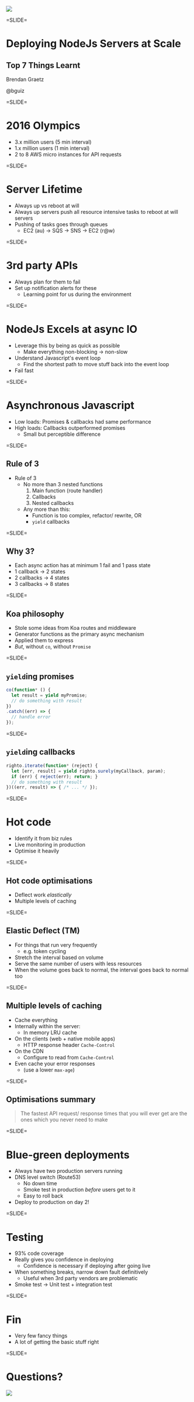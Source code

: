 ![](img/qr-code-nodejs-servers-at-scale-presentation.png)

=SLIDE=

# Deploying NodeJs Servers at Scale

## Top 7 Things Learnt

Brendan Graetz

@bguiz

=SLIDE=

# 2016 Olympics

- 3.x million users (5 min interval)
- 1.x million users (1 min interval)
- 2 to 8 AWS micro instances for API requests

=SLIDE=

# Server Lifetime

- Always up vs reboot at will
- Always up servers push all resource intensive tasks to reboot at will servers
- Pushing of tasks goes through queues
  - EC2 (au) -> SQS -> SNS -> EC2 (r@w)

=SLIDE=

# 3rd party APIs

- Always plan for them to fail
- Set up notification alerts for these
  - Learning point for us during the environment

=SLIDE=

# NodeJs Excels at async IO

- Leverage this by being as quick as possible
  - Make everything non-blocking -> non-slow
- Understand Javascript's event loop
  - Find the shortest path to move stuff back into the event loop
- Fail fast

=SLIDE=

# Asynchronous Javascript

- Low loads: Promises & callbacks had same performance
- High loads: Callbacks outperformed promises
  - Small but perceptible difference

=SLIDE=

## Rule of 3

- Rule of 3
  - No more than 3 nested functions
    1. Main function (route handler)
    2. Callbacks
    3. Nested callbacks
  - Any more than this:
    - Function is too complex, refactor/ rewrite, OR
    - `yield` callbacks

=SLIDE=

## Why 3?

- Each async action has at minimum 1 fail and 1 pass state
- 1 callback -> 2 states
- 2 callbacks -> 4 states
- 3 callbacks -> 8 states

=SLIDE=

## Koa philosophy

- Stole some ideas from Koa routes and middleware
- Generator functions as the primary async mechanism
- Applied them to express
- *But*, without `co`, without `Promise`

=SLIDE=

## `yield`ing promises

```javascript
co(function* () {
  let result = yield myPromise;
  // do something with result
})
.catch((err) => {
  // handle error
});
```

=SLIDE=

## `yield`ing callbacks

```javascript
righto.iterate(function* (reject) {
  let [err, result] = yield righto.surely(myCallback, param);
  if (err) { reject(err); return; }
  // do something with result
})((err, result) => { /* ... */ });
```

=SLIDE=

# **Hot** code

- Identify it from biz rules
- Live monitoring in production
- Optimise it heavily

=SLIDE=

## **Hot** code optimisations

- Deflect work *elastically*
- Multiple levels of caching

=SLIDE=

## Elastic Deflect (TM)

- For things that run very frequently
  - e.g. token cycling
- Stretch the interval based on volume
- Serve the same number of users with less resources
- When the volume goes back to normal,
  the interval goes back to normal too

=SLIDE=

## Multiple levels of caching

- Cache everything
- Internally within the server:
  - In memory LRU cache
- On the clients (web + native mobile apps)
  - HTTP response header `Cache-Control`
- On the CDN
  - Configure to read from `Cache-Control`
- Even cache your error responses
  - (use a lower `max-age`)

=SLIDE=

## Optimisations summary

> The fastest API request/ response times that you will ever get
> are the ones which you never need to make

=SLIDE=

# Blue-green deployments

- Always have two production servers running
- DNS level switch (Route53)
  - No down time
  - Smoke test in production *before* users get to it
  - Easy to roll back
- Deploy to production on day 2!

=SLIDE=

# Testing

- 93% code coverage
- Really gives you confidence in deploying
  - Confidence is necessary if deploying after going live
- When something breaks, narrow down fault definitively
  - Useful when 3rd party vendors are problematic
- Smoke test -> Unit test + integration test

=SLIDE=

# Fin

- Very few fancy things
- A lot of getting the basic stuff right

=SLIDE=

# Questions?

![](img/qr-code-nodejs-servers-at-scale-presentation.png)
